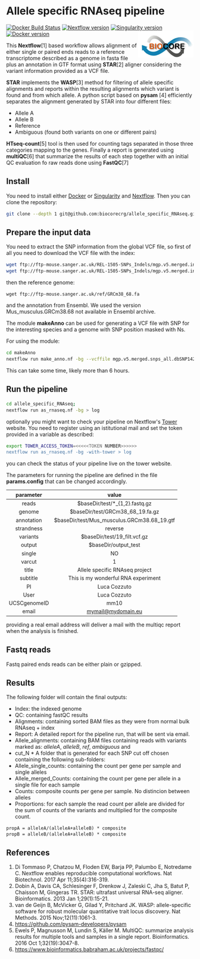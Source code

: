 # Allele specific RNAseq pipeline
[![Docker Build Status](https://img.shields.io/docker/automated/biocorecrg/asrnaseq.svg)](https://cloud.docker.com/u/biocorecrg/repository/docker/biocorecrg/asrnaseq/builds)
[![Nextflow version](https://img.shields.io/badge/Nextflow-20.01.0-brightgreen)](https://www.nextflow.io/)
[![Singularity version](https://img.shields.io/badge/Singularity-v3.2.1-green.svg)](https://www.sylabs.io/)
[![Docker version](https://img.shields.io/badge/Docker-v19.03-blue)](https://www.docker.com/)
<img align="right" href="https://biocore.crg.eu/" src="https://raw.githubusercontent.com/CRG-CNAG/BioCoreMiscOpen/master/logo/biocore-logo_small.png" />

This **Nextflow**[1] based workflow allows alignment of either single or paired ends reads to a reference transcriptome described as a genome in fasta file plus an annotation in GTF format using **STAR**[2] aligner considering the variant information provided as a VCF file.

**STAR** implements the **WASP**[3] method for filtering of allele specific alignments and reports within the resulting alignments which variant is found and from which allele.
A python script based on **pysam** [4] efficiently separates the alignment generated by STAR into four different files:
- Allele A
- Allele B
- Reference
- Ambiguous (found both variants on one or different pairs)

**HTseq-count**[5] tool is then used for counting tags separated in those three categories mapping to the genes.
Finally a report is generated using **multiQC**[6] that summarize the results of each step together with an initial QC evaluation fo raw reads done using **FastQC**[7]

## Install
You need to install either [Docker](https://docs.docker.com/install/) or [Singularity](https://sylabs.io/guides/3.1/user-guide/installation.html) and [Nextflow](https://www.nextflow.io/docs/latest/getstarted.html). Then you can clone the repository:

```bash
git clone --depth 1 git@github.com:biocorecrg/allele_specific_RNAseq.git
```

## Prepare the input data
You need to extract the SNP information from the global VCF file, so first of all you need to download the VCF file with the index:

```bash
wget ftp://ftp-mouse.sanger.ac.uk/REL-1505-SNPs_Indels/mgp.v5.merged.indels.dbSNP142.normed.vcf.gz
wget ftp://ftp-mouse.sanger.ac.uk/REL-1505-SNPs_Indels/mgp.v5.merged.indels.dbSNP142.normed.vcf.gz.tbi
```

then the reference genome:
```
wget ftp://ftp-mouse.sanger.ac.uk/ref/GRCm38_68.fa
```

and the annotation from Ensembl. We used the version Mus_musculus.GRCm38.68 not available in Ensembl archive.

The module **makeAnno** can be used for generating a VCF file with SNP for the interesting species and a genome with SNP position masked with Ns.

For using the module:

```bash
cd makeAnno
nextflow run make_anno.nf -bg --vcffile mgp.v5.merged.snps_all.dbSNP142.vcf.gz --speciesA CAST_EiJ --speciesB 129S1_SvImJ --genome GRCm38_68.fa --outvcf CAST_EiJ-129S1_SvImJ.vcf > log
```

This can take some time, likely more than 6 hours. 

## Run the pipeline
```bash
cd allele_specific_RNAseq; 
nextflow run as_rnaseq.nf -bg > log
```

optionally you might want to check your pipeline on Nextflow's [Tower](https://tower.nf/) website. You need to register using an istitutional mail and set the token provided in a variable as described:

```bash
export TOWER_ACCESS_TOKEN=<<<<<TOKEN NUMBER>>>>>>
nextflow run as_rnaseq.nf -bg -with-tower > log 
```

you can check the status of your pipeline live on the tower website.

The parameters for running the pipeline are defined in the file **params.config** that can be changed accordingly.

|parameter|value|
|:---:|:---:|
|reads |$baseDir/test/*_{1,2}.fastq.gz|
|genome |$baseDir/test/GRCm38_68_19.fa.gz|
|annotation |$baseDir/test/Mus_musculus.GRCm38.68_19.gtf|
|strandness |reverse|
|variants |$baseDir/test/19_filt.vcf.gz| 
|output |$baseDir/output_test|
|single |NO|
|varcut |1 |
|title |Allele specific RNAseq project|
|subtitle |This is my wonderful RNA experiment|
|PI |Luca Cozzuto|
|User |Luca Cozzuto|
|UCSCgenomeID |mm10|
|email |mymail@mydomain.eu|

providing a real email address will deliver a mail with the multiqc report when the analysis is finished.


## Fastq reads
Fastq paired ends reads can be either plain or gzipped. 

## Results
The following folder will contain the final outputs:
* Index: the indexed genome
* QC: containing fastQC results
* Alignments: containing sorted BAM files as they were from normal bulk RNAseq + index
* Report: A detailed report for the pipeline run, that will be sent via email.
* Allele_alignments: containing BAM files containing reads with variants marked as: *alleleA*, *alleleB*, *ref*,  *ambiguous* and
* cut_N *  A folder that is generated for each SNP cut off chosen containing the following sub-folders:
 * Allele_single_counts: containing the count per gene per sample and single alleles
 * Allele_merged_Counts:  containing the count per gene per allele in a single file for each sample
 * Counts: composite counts per gene per sample. No distincion between alleles
 * Proportions: for each sample the read count per allele are divided for the sum of counts of the variants and multiplied for the composite count.

```
propA = alleleA/(alleleA+alleleB) * composite 
propB = alleleB/(alleleA+alleleB) * composite 
```


## References
1. Di Tommaso P, Chatzou M, Floden EW, Barja PP, Palumbo E, Notredame C. Nextflow enables reproducible computational workflows. Nat Biotechnol. 2017 Apr 11;35(4):316-319.
1. Dobin A, Davis CA, Schlesinger F, Drenkow J, Zaleski C, Jha S, Batut P, Chaisson M, Gingeras TR. STAR: ultrafast universal RNA-seq aligner. Bioinformatics. 2013 Jan 1;29(1):15-21. 
1. van de Geijn B, McVicker G, Gilad Y, Pritchard JK. WASP: allele-specific software for robust molecular quantitative trait locus discovery. Nat Methods. 2015 Nov;12(11):1061-3.
1. https://github.com/pysam-developers/pysam
1. Ewels P, Magnusson M, Lundin S, Käller M. MultiQC: summarize analysis results for multiple tools and samples in a single report. Bioinformatics. 2016 Oct 1;32(19):3047-8.
1. https://www.bioinformatics.babraham.ac.uk/projects/fastqc/
